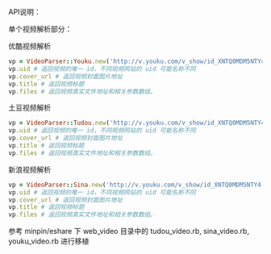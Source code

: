 API说明：

单个视频解析部分：

优酷视频解析

```ruby
vp = VideoParser::Youku.new('http://v.youku.com/v_show/id_XNTQ0MDM5NTY4.html')
vp.uid # 返回视频的唯一 id，不同视频网站的 uid 可能名称不同
vp.cover_url # 返回视频封面图片地址
vp.title # 返回视频标题
vp.files # 返回视频真实文件地址和相关参数数组。
```

土豆视频解析

```ruby
vp = VideoParser::Tudou.new('http://v.youku.com/v_show/id_XNTQ0MDM5NTY4.html')
vp.uid # 返回视频的唯一 id，不同视频网站的 uid 可能名称不同
vp.cover_url # 返回视频封面图片地址
vp.title # 返回视频标题
vp.files # 返回视频真实文件地址和相关参数数组。
```

新浪视频解析

```ruby
vp = VideoParser::Sina.new('http://v.youku.com/v_show/id_XNTQ0MDM5NTY4.html')
vp.uid # 返回视频的唯一 id，不同视频网站的 uid 可能名称不同
vp.cover_url # 返回视频封面图片地址
vp.title # 返回视频标题
vp.files # 返回视频真实文件地址和相关参数数组。
```

参考 minpin/eshare 下 web_video 目录中的 tudou_video.rb, sina_video.rb, youku_video.rb 进行移植
